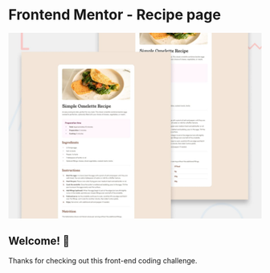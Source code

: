 # Frontend Mentor - Recipe page

![Design preview for the Recipe page coding challenge](./design/desktop-preview.jpg)

## Welcome! 👋

Thanks for checking out this front-end coding challenge.



